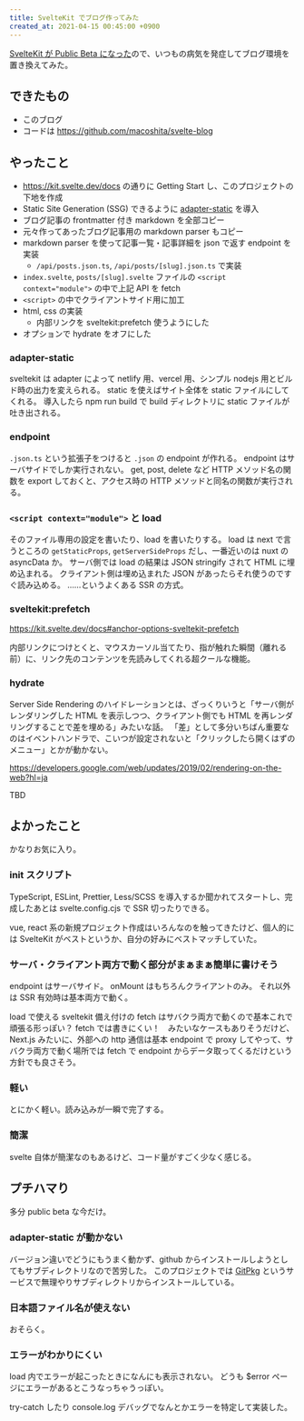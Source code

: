 ```yaml
---
title: SvelteKit でブログ作ってみた
created_at: 2021-04-15 00:45:00 +0900
---
```


[SvelteKit が Public Beta になった](https://svelte.dev/blog/sveltekit-beta)ので、いつもの病気を発症してブログ環境を置き換えてみた。

## できたもの

- このブログ
- コードは https://github.com/macoshita/svelte-blog

## やったこと

- https://kit.svelte.dev/docs の通りに Getting Start し、このプロジェクトの下地を作成
- Static Site Generation (SSG) できるように [adapter-static](https://github.com/sveltejs/kit/tree/master/packages/adapter-static) を導入
- ブログ記事の frontmatter 付き markdown を全部コピー
- 元々作ってあったブログ記事用の markdown parser もコピー
- markdown parser を使って記事一覧・記事詳細を json で返す endpoint を実装
  - `/api/posts.json.ts`, `/api/posts/[slug].json.ts` で実装
- `index.svelte`, `posts/[slug].svelte` ファイルの `<script context="module">` の中で上記 API を fetch
- `<script>` の中でクライアントサイド用に加工
- html, css の実装
  - 内部リンクを sveltekit:prefetch 使うようにした
- オプションで hydrate をオフにした

### adapter-static

sveltekit は adapter によって netlify 用、vercel 用、シンプル nodejs 用とビルド時の出力を変えられる。
static を使えばサイト全体を static ファイルにしてくれる。
導入したら npm run build で build ディレクトリに static ファイルが吐き出される。

### endpoint

`.json.ts` という拡張子をつけると `.json` の endpoint が作れる。
endpoint はサーバサイドでしか実行されない。
get, post, delete など HTTP メソッド名の関数を export しておくと、アクセス時の HTTP メソッドと同名の関数が実行される。

### `<script context="module">` と load

そのファイル専用の設定を書いたり、load を書いたりする。
load は next で言うところの `getStaticProps`, `getServerSideProps` だし、一番近いのは nuxt の asyncData か。
サーバ側では load の結果は JSON stringify されて HTML に埋め込まれる。
クライアント側は埋め込まれた JSON があったらそれ使うのですぐ読み込める。
……というよくある SSR の方式。

### sveltekit:prefetch

https://kit.svelte.dev/docs#anchor-options-sveltekit-prefetch

内部リンクにつけとくと、マウスカーソル当てたり、指が触れた瞬間（離れる前）に、リンク先のコンテンツを先読みしてくれる超クールな機能。

### hydrate

Server Side Rendering のハイドレーションとは、ざっくりいうと「サーバ側がレンダリングした HTML を表示しつつ、クライアント側でも HTML を再レンダリングすることで差を埋める」みたいな話。
「差」として多分いちばん重要なのはイベントハンドラで、こいつが設定されないと「クリックしたら開くはずのメニュー」とかが動かない。

https://developers.google.com/web/updates/2019/02/rendering-on-the-web?hl=ja

TBD

## よかったこと

かなりお気に入り。

### init スクリプト

TypeScript, ESLint, Prettier, Less/SCSS を導入するか聞かれてスタートし、完成したあとは svelte.config.cjs で SSR 切ったりできる。

vue, react 系の新規プロジェクト作成はいろんなのを触ってきたけど、個人的には SvelteKit がベストというか、自分の好みにベストマッチしていた。

### サーバ・クライアント両方で動く部分がまぁまぁ簡単に書けそう

endpoint はサーバサイド。
onMount はもちろんクライアントのみ。
それ以外は SSR 有効時は基本両方で動く。

load で使える sveltekit 備え付けの fetch はサバクラ両方で動くので基本これで頑張る形っぽい？
fetch では書きにくい！　みたいなケースもありそうだけど、Next.js みたいに、外部への http 通信は基本 endpoint で proxy してやって、サバクラ両方で動く場所では fetch で endpoint からデータ取ってくるだけという方針でも良さそう。

### 軽い

とにかく軽い。読み込みが一瞬で完了する。

### 簡潔

svelte 自体が簡潔なのもあるけど、コード量がすごく少なく感じる。

## プチハマり

多分 public beta な今だけ。

### adapter-static が動かない

バージョン違いでどうにもうまく動かず、github からインストールしようとしてもサブディレクトリなので苦労した。
このプロジェクトでは [GitPkg](https://gitpkg.vercel.app/) というサービスで無理やりサブディレクトリからインストールしている。

### 日本語ファイル名が使えない

おそらく。

### エラーがわかりにくい

load 内でエラーが起こったときになんにも表示されない。
どうも $error ページにエラーがあるとこうなっちゃうっぽい。

try-catch したり console.log デバッグでなんとかエラーを特定して実装した。

